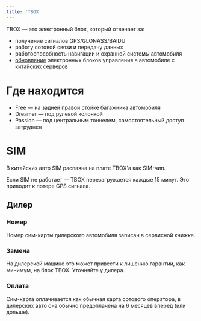 ```yaml
---
title: 'TBOX'
---
```


TBOX — это электронный блок, который отвечает за:

  * получение сигналов GPS/GLONASS/BAIDU
  * работу сотовой связи и передачу данных
  * работоспособность навигации и охранной системы автомобиля
  * [обновление](firmware_update.md) электронных блоков управления в автомобиле с китайских серверов

# Где находится

  * Free — на задней правой стойке багажника автомобиля
  * Dreamer — под рулевой колонкой
  * Passion — под центральным тоннелем, самостоятельный доступ затруднен

# SIM

В китайских авто SIM распаяна на плате TBOX'а как SIM-чип.

Если SIM не работает — TBOX перезагружается каждые 15 минут. Это приводит к потере GPS сигнала.

## Дилер

### Номер

Номер сим-карты дилерского автомобиля записан в сервисной книжке.

### Замена

На дилерской машине это может привести к лишению гарантии, как минимум, на блок TBOX. Уточняйте у дилера.

### Оплата

Сим-карта оплачивается как обычная карта сотового оператора, в дилерских авто она обычно предоплачена на 6 месяцев вперед (или дольше).

